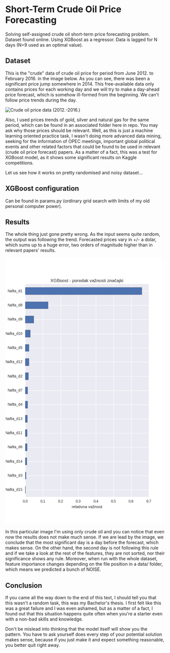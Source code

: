 # Short-Term Crude Oil Price Forecasting

Solving self-assigned crude oil short-term price forecasting problem. Dataset found online. Using XGBoost as a regressor. Data is lagged for N days (N=9 used as an optimal value).

## Dataset

This is the "crude" data of crude oil price for period from June 2012. to February 2016. in the image below. As you can see, there was been a significant price jump somewhere in 2014. This free-available data only contains prices for each working day and we will try to make a day-ahead price forecast, which is somehow ill-formed from the beginning. We can't follow price trends during the day.

![Crude oil price data (2012.-2016.)](/graphs/crude_oil_figure.png)

Also, I used prices trends of gold, silver and natural gas for the same period, which can be found in an associated folder here in repo. You may ask why those prices should be relevant. Well, as this is just a machine learning oriented practice task, I wasn't doing more advanced data mining, seeking for the information of OPEC meetings, important global political events and other related factors that could be found to be used in relevant (crude oil price forecast) papers. As a matter of a fact, this was a test for XGBoost model, as it shows some significant results on Kaggle competitions.

Let us see how it works on pretty randomised and noisy dataset...

## XGBoost configuration

Can be found in params.py (ordinary grid search with limits of my old personal computer power).

## Results

The whole thing just gone pretty wrong. As the input seems quite random, the output was following the trend. Forecasted prices vary in +/- a dolar, which sums up to a huge error, two orders of magnitude higher than in relevant papers' results.

![Feature importance (in Croatian)](/graphs/feature_importance_xgb.png)

In this particular image I'm using only crude oil and you can notice that even now the results does not make much sense. If we are lead by the image, we conclude that the most significant day is a day before the forecast, which makes sense. On the other hand, the second day is not following this rule and if we take a look at the rest of the features, they are not sorted, nor their significance shows any rule. Moreover, when run with the whole dataset, feature importance changes depending on the file position in a data/ folder, which means we predicted a bunch of NOISE.

## Conclusion

If you came all the way down to the end of this text, I should tell you that this wasn't a random task, this was my Bachelor's thesis. I first felt like this was a great failure and I was even ashamed, but as a matter of a fact, I found out that this situation happens quite often when you're a starter even with a non-bad skills and knowledge. 

Don't be mislead into thinking that the model itself will show you the pattern. You have to ask yourself does every step of your potential solution makes sense, because if you just make it and expect something reasonable, you better quit right away.
